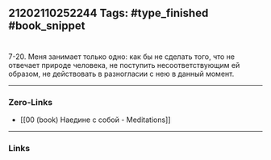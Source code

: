 21202110252244
Tags: #type_finished #book_snippet 
---
# 

 7-20. Меня занимает только одно: как бы не сделать того, что не отвечает природе человека, не поступить несоответствующим ей образом, не действовать в разногласии с нею в данный момент. 

---
### Zero-Links
 - [[00 (book) Наедине с собой - Meditations]]
---
### Links
